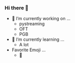 ### Hi there 👋
- 🔭 I’m currently working on ...
  - pystreaming
  - OFT
  - PGB
- 🌱 I’m currently learning ...
  - A lot
- Favorite Emoji ...
  - 🗿

<!--
**joseph-x-li/joseph-x-li** is a ✨ _special_ ✨ repository because its `README.md` (this file) appears on your GitHub profile.

Here are some ideas to get you started:

- 🔭 I’m currently working on ...
- 🌱 I’m currently learning ...
- 👯 I’m looking to collaborate on ...
- 🤔 I’m looking for help with ...
- 💬 Ask me about ...
- 📫 How to reach me: ...
- 😄 Pronouns: ...
- ⚡ Fun fact: ...
-->
